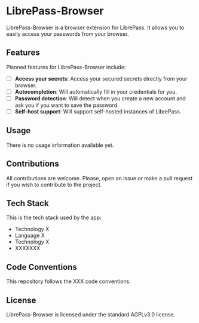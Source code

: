 # LibrePass-Browser

LibrePass-Browser is a browser extension for LibrePass. It allows you to easily access your passwords from your browser.

## Features

Planned features for LibrePass-Browser include:

- [ ] **Access your secrets**: Access your secured secrets directly from your browser.
- [ ] **Autocompletion**: Will automatically fill in your credentials for you.
- [ ] **Password detection**: Will detect when you create a new account and ask you if you want to save the password.
- [ ] **Self-host support**: Will support self-hosted instances of LibrePass.

## Usage

There is no usage information available yet.

## Contributions

All contributions are welcome. Please, open an issue or make a pull request if you wish to contribute to the project.

## Tech Stack

This is the tech stack used by the app:

- Technology X
- Language X
- Technology X
- XXXXXXX

## Code Conventions

This repository follows the XXX code conventions.

## License

LibrePass-Browser is licensed under the standard AGPLv3.0 license.
